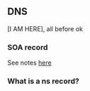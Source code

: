 ## DNS 

[I AM HERE], all before ok


### SOA record

See notes [here](./p2-1-zz-note-on-recursive-and-authoritative-dns.md)

### What is a ns record? 
